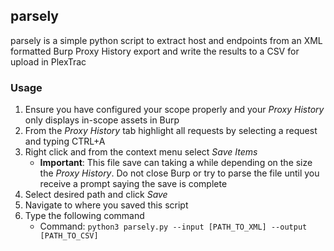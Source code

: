 ## parsely
parsely is a simple python script to extract host and endpoints from an XML formatted Burp Proxy History export and write the results to a CSV for upload in PlexTrac

### Usage
1. Ensure you have configured your scope properly and your *Proxy History* only displays in-scope assets in Burp
2. From the *Proxy History* tab highlight all requests by selecting a request and typing CTRL+A
3. Right click and from the context menu select *Save Items*
   - **Important**: This file save can taking a while depending on the size  the *Proxy History*. Do not close Burp or try to parse the file until you receive a prompt saying the save is complete
5. Select desired path and click *Save*
6. Navigate to where you saved this script
7. Type the following command
    - Command: `python3 parsely.py --input [PATH_TO_XML] --output [PATH_TO_CSV]`
